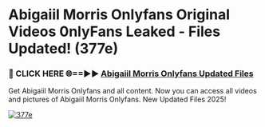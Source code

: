 # Abigaiil Morris Onlyfans Original Videos 0nlyFans Leaked - Files Updated! (377e)

<h3>🔴 CLICK HERE 🌐==►► <a href="https://tinyurl.com/2m67pmp6" rel="nofollow">Abigaiil Morris Onlyfans Updated Files</a></h3>

Get Abigaiil Morris Onlyfans and all content. Now you can access all videos and pictures of Abigaiil Morris Onlyfans. New Updated Files 2025!

[![377e](https://i.imgur.com/H4QAA4z.gif)](https://tinyurl.com/2m67pmp6)